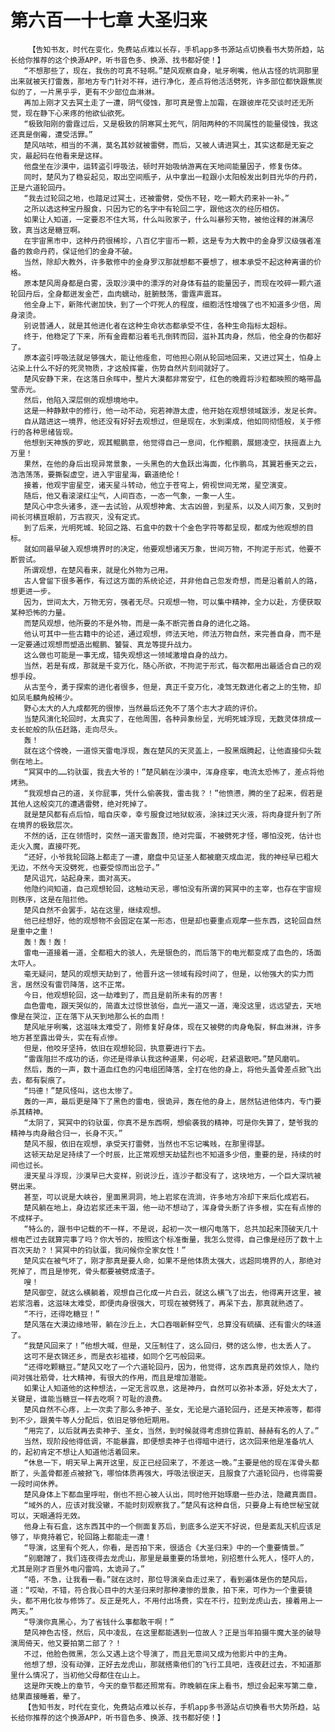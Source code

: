 # 第六百一十七章 大圣归来
        【告知书友，时代在变化，免费站点难以长存，手机app多书源站点切换看书大势所趋，站长给你推荐的这个换源APP，听书音色多、换源、找书都好使！】
       “不想那些了，现在，我伤的可真不轻啊。”楚风观察自身，呲牙咧嘴，他从古怪的坑洞那里出来就被天打雷轰，那地方专门针对不祥，进行净化，差点将他活活劈死，许多部位都快跟焦炭似的了，一片黑乎乎，更有不少部位血淋淋。
       再加上刚才又去冥土走了一遭，阴气侵蚀，那可真是雪上加霜，在跟彼岸花交谈时还无所觉，现在静下心来疼的他欲仙欲死。
       “极致阳刚的雷霆过后，又是极致的阴寒冥土死气，阴阳两种的不同属性的能量侵蚀，我这还真是倒霉，遭受活罪。”
       楚风咕哝，相当的不满，莫名其妙就被雷劈，而后，又被人请进冥土，其实这都是无妄之灾，最起码在他看来是这样。
       他盘坐在沙漠中，运转盗引呼吸法，顿时开始吸纳游离在天地间能量因子，修复伤体。
       同时，楚风为了稳妥起见，取出空间瓶子，从中拿出一粒跟小太阳般发出刺目光华的丹药，正是六道轮回丹。
       “我去过轮回之地，也踏足过冥土，还被雷劈，受伤不轻，吃一颗大药来补一补。”
       之所以选这种宝丹服食，只因为它的名字中有轮回二字，跟他这次的经历相仿。
       如果让人知道，一定要忍不住大骂，什么叫败家子，什么叫暴殄天物，被他诠释的淋漓尽致，真当这是糖豆啊。
       在宇宙黑市中，这种丹药很稀珍，八百亿宇宙币一颗，这是专为大教中的金身罗汉级强者准备的救命丹药，保证他们的金身不破。
       当然，除却大教外，许多散修中的金身罗汉那就想都不要想了，根本承受不起这种离谱的价格。
       原本楚风周身都是白雾，汲取沙漠中的漂浮的对身体有益的能量因子，而现在咬碎一颗六道轮回丹后，全身都迸发金芒，血肉蠕动，脏腑鼓荡，雷霆声震耳。
       他全身上下，新陈代谢加快，到了一个吓死人的程度，细胞活性增强了也不知道多少倍，周身滚烫。
       别说普通人，就是其他进化者在这种生命状态都承受不住，各种生命指标太超标。
       终于，他稳定了下来，所有金霞都沿着毛孔倒转而回，滋补其肉身，然后，他全身的伤都好了。
       原本盗引呼吸法就足够强大，能让他痊愈，可他担心刚从轮回地回来，又进过冥土，怕身上沾染上什么不好的死灵物质，才这般挥霍，伤势自然片刻间就好了。
       楚风安静下来，在这落日余晖中，整片大漠都非常安宁，红色的晚霞将沙粒都映照的略带晶莹赤光。
       然后，他陷入深层侧的观想境地中。
       这是一种静默中的修行，他一动不动，宛若神游太虚，他开始在观想领域跋涉，发足长奔。
       自从踏进这一境界，他还没有好好去观想过，但是现在，水到渠成，他如同彻悟般，关于修行的各种思绪皆现。
       他想到天神族的罗屹，观其鲲鹏意，他觉得自己一息间，化作鲲鹏，展翅凌空，扶摇直上九万里！
       果然，在他的身后出现异常景象，一头黑色的大鱼跃出海面，化作鹏鸟，其翼若垂天之云，浩浩荡荡，要撕裂虚空，进入宇宙星海，霸道绝伦！
       接着，他观宇宙星空，诸天星斗转动，他立于苍穹上，俯视世间无常，星空演变。
       随后，他又看滚滚红尘气，人间百态，一态一气象，一象一人生。
       楚风心中念头诸多，逐一去试验，从观想神禽、太古凶兽，到星系，以及人间万象，又到时间长河横亘眼前，万古寂灭，没有定式。
       到了后来，光明死城、轮回之路、石盒中的数十个金色字符等都呈现，都成为他观想的目标。
       就如同最早破入观想境界时的决定，他要观想诸天万象，世间万物，不拘泥于形式，他要不断尝试。
       所谓观想，在楚风看来，就是化外物为己用。
       古人曾留下很多著作，有过这方面的系统论述，并非他自己忽发奇想，而是沿着前人的路，想更进一步。
       因为，世间太大，万物无穷，强者无尽。只观想一物，可以集中精神，全力以赴，方便获取某种恐怖的力量。
       而楚风观想，他所要的不是外物，而是一条不断完善自身的进化之路。
       他认可其中一些古籍中的论述，通过观想，师法天地，师法万物自然，来完善自身，而不是一定要通过观想而塑造出鲲鹏、饕餮、真龙等提升战力。
       这么做也可能是一事无成，错失观想这一领域激增自身的战力。
       当然，若是有成，那就是千变万化，随心所欲，不拘泥于形式，每次都用出最适合自己的观想手段。
       从古至今，勇于探索的进化者很多，但是，真正千变万化，凌驾无数进化者之上的生物，却如凤毛麟角般稀少。
       野心太大的人九成都死的很惨，当然最后还免不了落个志大才疏的评价。
       当楚风演化轮回时，太真实了，在他周围，各种异象纷呈，光明死城浮现，无数灵体排成一支长蛇般的队伍赶路，走向尽头。
       轰！
       就在这个傍晚，一道惊天雷电浮现，轰在楚风的天灵盖上，一股黑烟腾起，让他直接仰头栽倒在地上。
       “冥冥中的……钧驮蛋，我去大爷的！”楚风躺在沙漠中，浑身痉挛，电流太恐怖了，差点将他烤熟。
       “我观想自己的道，关你屁事，凭什么偷袭我，雷击我？！”他愤懑，腾的坐了起来，假若是其他人这般突兀的遭遇雷劈，绝对死掉了。
       就是楚风都有点后怕，暗自庆幸，幸亏服食过地狱蚁液，涂抹过天火液，将肉身提升到了所在境界的极致层次。
       不然的话，正在领悟时，突然一道天雷轰顶，绝对完蛋，不被劈死才怪，哪怕没死，估计也走火入魔，直接吓死。
       “还好，小爷我轮回路上都走了一遭，磨盘中见证圣人都被磨灭成血泥，我的神经早已粗大无边，不然今天没劈死，也要受惊而出岔子。”
       楚风诅咒，站起身来，面对高天。
       他隐约间知道，自己观想轮回，这触动天忌，哪怕没有所谓的冥冥中的主宰，也存在宇宙规则秩序，这是在阻拦他。
       楚风自然不会罢手，站在这里，继续观想。
       他已经想好，他的观想物不会固定在某一形态，但是却也要重点观摩一些东西，这轮回自然是重中之重！
       轰！轰！轰！
       雷电一道接着一道，全都粗大的骇人，先是银色的，而后落下的电光都变成了血色的，场面太吓人。
       毫无疑问，楚风的观想天劫到了，他晋升这一领域有段时间了，但是，以他强大的实力而言，居然没有雷罚降落，这不正常。
       今日，他观想轮回，这一劫难到了，而且是前所未有的厉害！
       血色雷电，跟天哭似的，简直太过惊世骇俗，血光一道又一道，淹没这里，远远望去，天地像是在哭泣，正在落下从天到地那么长的血雨！
       楚风呲牙咧嘴，这滋味太难受了，刚修复好身体，现在又被劈的肉身龟裂，鲜血淋淋，许多地方甚至露出骨头，实在有点惨。
       但是，他咬牙坚持，依旧在观想轮回，执意要进行下去。
       “雷霆阻拦不成功的话，你还是得承认我这种道果，何必呢，赶紧退散吧。”楚风磨叽。
       然后，轰的一声，数十道血红色的闪电组团降落，全打在他的身上，将他头盖骨差点掀飞出去，都有裂痕了。
       “玛德！”楚风怪叫，这也太惨了。
       轰的一声，最后更是降下了黑色的雷电，很诡异，轰在他的身上，居然钻进他体内，专门要杀其精神。
       “太阴了，冥冥中的钧驮蛋，你真不是东西啊，想偷袭我的精神，可是你失算了，楚爷我的精神与肉身融合归一，长身不灭。”
       楚风不服，依旧在观想，承受天打雷劈，当然也不忘记嘴贱，在那里得瑟。
       这顿天劫足足持续了一个时辰，比正常观想天劫猛烈也不知道多少倍，重要的是，持续的时间也过长。
       漫天星斗浮现，沙漠早已大变样，别说沙丘，连沙子都没有了，这块地方，一个巨大深坑被劈出来。
       甚至，可以说是大峡谷，里面黑洞洞，地上岩浆在流淌，许多地方冷却下来后化成岩石。
       楚风躺在地上，身边岩浆还未干涸，他一动不想动了，浑身骨头断了许多根，实在有点惨的不成样子。
       “特么的，跟书中记载的不一样，不是说，起初一次一根闪电落下，总共加起来顶破天几十根电芒过去就算完事了吗？你大爷的，按照这个标准衡量，我怎么觉得，自己像是经历了数十上百次天劫？！冥冥中的钧驮蛋，我问候你全家女性！”
       楚风实在被气坏了，刚才那真是要人命，如果不是他体质太强大，远超同境界的人，那绝对死掉了，而且是惨死，骨头都要被劈成渣子。
       嗖！
       楚风御空，就这么横躺着，观想自己化成一片白云，就这么横飞了出去，他得离开这里，被岩浆泡着，这滋味太难受，即便肉身很强大，可现在被劈残了，再呆下去，那真就熟透了。
       “不行，还得吃糖豆！”
       楚风落在大漠边缘地带，躺在沙丘上，大口吞咽新鲜空气，总算没有硫磺、还有雷火的味道了。
       “我楚风回来了！”他想大喊，但是，又压制住了，这么回归，劈的这么惨，也太丢人了。
       这可不是衣锦还乡，而是衣衫褴褛，如同个乞丐般回来。
       “还得吃颗糖豆。”楚风又吃了一个六道轮回丹，因为，他觉得，这东西真是药效惊人，隐约间对强壮筋骨，壮大精神，有很大的作用，而且是增加潜能。
       如果让人知道他的这种想法，一定无言叹息，这是神丹，自然可以弥补本源，好处太大了，关键是，谁能当糖豆一样去吃啊？可耻的浪费。
       楚风自然不心疼，上一次卖了那么多神子、圣女，无论是六道轮回丹，还是天神液等，都得到不少，跟黄牛等人分配后，依旧足够他短期用。
       “用完了，以后就再去卖神子、圣女，当然，到时候就得考虑排位靠前、赫赫有名的人了。”
       当然，现阶段他得低调，不能暴露，即便想卖神子也得暗中进行，这次回来他是准备坑人的，起初肯定不想让人知道他活着回来。
       “休息一下，明天早上离开这里，反正已经回来了，不差这一晚。”主要是他的现在浑骨头都断了，头盖骨都差点被掀飞，哪怕体质再强大，呼吸法很逆天，且服食了六道轮回丹，也得需要一段时间休养。
       楚风身体上下都血里呼啦，倒也不担心被人认出，同时他开始琢磨一些办法，隐藏真面目。
       “域外的人，应该对我没辙，不能时刻观察我了。”楚风有这种自信，只要身上有绝世秘宝就可以，天眼通将无效。
       他身上有石盒，这东西其中的一个侧面复苏后，到底多么逆天不好说，但是紊乱天机应该足够了，毕竟持着它，轮回路上都能走一遭！
       “导演，这里有个死人，你看，是否拍下来，很适合《大圣归来》中的一个重要情景。”
       “别磨蹭了，我们连夜得去龙虎山，那里是最重要的场景地，别招惹什么死人，怪吓人的，尤其是刚才百里外电闪雷鸣，太诡异了。”
       “唔，不急，让我看一看。”就在这时，那位导演亲自走过来了，看到遍体是伤的楚风后，道：“哎呦，不错，符合我心目中的大圣归来时那种凄惨的景象，拍下来，可作为一个重要镜头，都不用化妆与修饰了。反正是死人，不用付出场费，实在不行，拉到龙虎山去，接着用上一两天。”
       “导演你真黑心，为了省钱什么事都敢干啊！”
       楚风神色古怪，然后，风中凌乱，在这里都能遇到一位故人？正是当年拍摄牛魔大圣的破导演周倚天，他又要拍第二部了？！
       不过，他脸色微黑，怎么又遇上这个导演了，而且无意间又成为他影片中的主角。
       他想了想，没有动弹，正好去龙虎山，那就搭乘他们的飞行工具吧，连夜赶过去，不知道那里什么情况了，当初他父母都住在山上。
       这是昨天晚上的章节，今天的章节都还照常有。昨晚躺在床上看书，想过会起来写第二章，结果直接睡着，晕了。
       【告知书友，时代在变化，免费站点难以长存，手机app多书源站点切换看书大势所趋，站长给你推荐的这个换源APP，听书音色多、换源、找书都好使！】